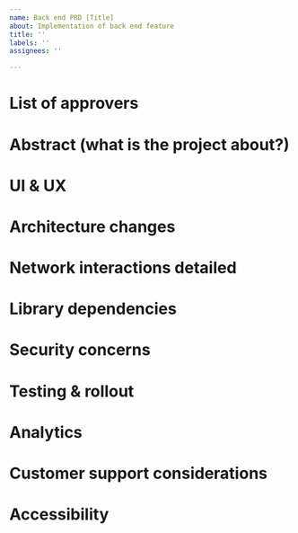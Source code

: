 ```yaml
---
name: Back end PRD [Title]
about: Implementation of back end feature
title: ''
labels: ''
assignees: ''

---
```


# List of approvers
# Abstract (what is the project about?)
# UI & UX
# Architecture changes
# Network interactions detailed
# Library dependencies
# Security concerns
# Testing & rollout
# Analytics
# Customer support considerations
# Accessibility
